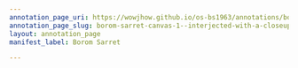 ```yaml
---
annotation_page_uri: https://wowjhow.github.io/os-bs1963/annotations/borom-sarret-canvas-1--interjected-with-a-closeup-shot-of-a-policeman-blowing-a-whistle--.json
annotation_page_slug: borom-sarret-canvas-1--interjected-with-a-closeup-shot-of-a-policeman-blowing-a-whistle--
layout: annotation_page
manifest_label: Borom Sarret

---
```

